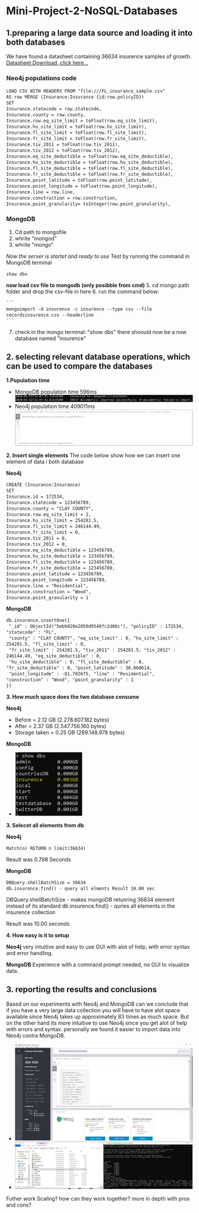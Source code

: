 # Mini-Project-2-NoSQL-Databases


## 1.preparing a large data source and loading it into both databases

We have found a datasheet containing 36634 insurence samples of growth.
[Datasheet Download, click here...](https://support.spatialkey.com/spatialkey-sample-csv-data/)
### Neo4j populations code 
```
LOAD CSV WITH HEADERS FROM "file:///FL_insurance_sample.csv" 
AS row MERGE (Insurance:Insurance {id:row.policyID}) 
SET 
Insurance.statecode = row.statecode, 
Insurance.county = row.county, 
Insurance.row.eq_site_limit = toFloat(row.eq_site_limit), 
Insurance.hu_site_limit = toFloat(row.hu_site_limit), 
Insurance.fl_site_limit = toFloat(row.fl_site_limit), 
Insurance.fr_site_limit = toFloat(row.fr_site_limit), 
Insurance.tiv_2011 = toFloat(row.tiv_2011), 
Insurance.tiv_2012 = toFloat(row.tiv_2012), 
Insurance.eq_site_deductible = toFloat(row.eq_site_deductible), 
Insurance.hu_site_deductible = toFloat(row.hu_site_deductible), 
Insurance.fl_site_deductible = toFloat(row.fl_site_deductible), 
Insurance.fr_site_deductible = toFloat(row.fr_site_deductible), 
Insurance.point_latitude = toFloat(row.point_latitude), 
Insurance.point_longitude = toFloat(row.point_longitude), 
Insurance.line = row.line, 
Insurance.construction = row.construction,
Insurance.point_granularity= toInteger(row.point_granularity),
```

### MongoDB 

1. Cd path to mongofile
2. whrite "mongod" 
3. whrite "mongo" 

*Now the server is startet and ready to use*
Test by running the command in MongoDB terminal

 ```
 show dbs
 ```

**now load csv file to mongodb (only posibble from cmd)** 
5. cd mongo path folder and drop the csv-file in here
6. run the command below:
	
	```
	mongoimport -d insurence -c insurence --type csv --file recordsinsurence.csv --headerline
	```	

7. check in the mongo terminal: "show dbs" there shoould now be a now database named "insurence"

## 2. selecting relevant database operations, which can be used to compare the databases

**1.Population time**
- MongoDB population time
596ms 
![alt text](https://github.com/DunkRing/Mini-Project-2-NoSQL-Databases/blob/master/img/MongoDB%20populate%20time.JPG "Logo Title Text 1")
- Neo4j population time 
409011ms
![alt text](https://github.com/DunkRing/Mini-Project-2-NoSQL-Databases/blob/master/img/Neo4j%20UploadTime.JPG "Logo Title Text 1")


**2. Insert single elements**
The code below show how we can insert one element of data i both database 

**Neo4j**
```
CREATE (Insurance:Insurance)
SET 
Insurance.id = 172534,
Insurance.statecode = 123456789, 
Insurance.county = "CLAY COUNTY",
Insurance.row.eq_site_limit = 2,
Insurance.hu_site_limit = 254281.5,
Insurance.fl_site_limit = 246144.49,
Insurance.fr_site_limit = 0,
Insurance.tiv_2011 = 0,
Insurance.tiv_2012 = 0,
Insurance.eq_site_deductible = 123456789,
Insurance.hu_site_deductible = 123456789,
Insurance.fl_site_deductible = 123456789,
Insurance.fr_site_deductible = 123456789,
Insurance.point_latitude = 123456789,
Insurance.point_longitude = 123456789,
Insurance.line = "Residential",
Insurance.construction = "Wood",
Insurance.point_granularity = 1
```

**MongoDB**
```
db.insurence.insertOne({
 "_id" : ObjectId("5ebb020e2050d9540fc2d08c"), "policyID" : 172534, "statecode" : "FL", 
 "county" : "CLAY COUNTY", "eq_site_limit" : 0, "hu_site_limit" : 254281.5, "fl_site_limit" : 0,
 "fr_site_limit" : 254281.5, "tiv_2011" : 254281.5, "tiv_2012" : 246144.49, "eq_site_deductible" : 0,
 "hu_site_deductible" : 0, "fl_site_deductible" : 0, "fr_site_deductible" : 0, "point_latitude" : 30.060614, 
 "point_longitude" : -81.702675, "line" : "Residential", "construction" : "Wood", "point_granularity" : 1 
})
```



**3. How much space does the two database consume**

**Neo4j**
- Before = 2.12 GB (2.278.607.182 bytes)
- After =  2.37 GB (2.547.756.160 bytes)
- Storage taken = 0.25 GB (269.148.978 bytes)

**MongoDB**

 - ![List item](https://github.com/DunkRing/Mini-Project-2-NoSQL-Databases/blob/master/img/Mongodb%20storage%20taken%20by%20csv%20file.JPG)

**3. Selecet all elements from db**

**Neo4j** 
```
Match(n) RETURN n limit(36634) 
```
Result was 0.798 Seconds

**MongoDB** 
```
DBQuery.shellBatchSize = 36634
db.insurence.find() - query all elments Result 10.00 sec
```
DBQuery.shellBatchSize - makes mongoDB retunring 36634 element instead of its standard
db.insurence.find() - quries all elements in the insurence collection

Result was 10.00 seconds

**4. How easy is it to setup**

**Neo4j**
very intuitive and easy to use GUI with alot of help, with error syntax and error handling.

**MongoDB**
Experience with a command prompt needed, no GUI to visualize data.
## 3. reporting the results and conclusions
Based on our experiments with Neo4j and MongoDB can we conclude that if you have a very large data collection you will have to have alot space available since Neo4j takes up approximately 83 times as much space.
But on the other hand its more intuitive to use Neo4j since you get alot of help with errors and syntax.
personally we found it easier to import data into Neo4j contra MongoDB.

 - ![List item](https://github.com/DunkRing/Mini-Project-2-NoSQL-Databases/blob/master/img/ashjdsfhasdfhds.JPG)
 - ![List item](https://github.com/DunkRing/Mini-Project-2-NoSQL-Databases/blob/master/img/khdgjsdfa.JPG)
 
 
 
 
 
 
 
 Futher work
 Scaling? how can they work together? more in depth with pros and cons?
